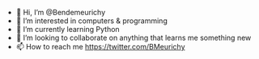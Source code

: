 - 👋 Hi, I’m @Bendemeurichy
- 👀 I’m interested in computers & programming
- 🌱 I’m currently learning Python
- 💞️ I’m looking to collaborate on anything that learns me something new
- 📫 How to reach me https://twitter.com/BMeurichy

<!---
Bendemeurichy/Bendemeurichy is a ✨ special ✨ repository because its `README.md` (this file) appears on your GitHub profile.
You can click the Preview link to take a look at your changes.
--->
